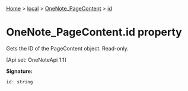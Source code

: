[Home](./index) &gt; [local](local.md) &gt; [OneNote\_PageContent](local.onenote_pagecontent.md) &gt; [id](local.onenote_pagecontent.id.md)

# OneNote\_PageContent.id property

Gets the ID of the PageContent object. Read-only. 

 \[Api set: OneNoteApi 1.1\]

**Signature:**
```javascript
id: string
```
